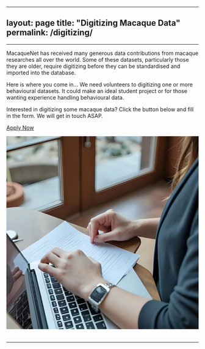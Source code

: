 ---
layout: page
title: "Digitizing Macaque Data"
permalink: /digitizing/
  ---
  ***
  
MacaqueNet has received many generous data contributions from macaque researches all over the world. 
Some of these datasets, particularly those they are older, require digitizing before they can be standardised and imported into the database. 

Here is where you come in... We need volunteers to digitizing one or more behavioural datasets. It could make an ideal student project or for those wanting experience handling behavioural data.

Interested in digitizing some macaque data? Click the button below and fill in the form. We will get in touch ASAP.

<ul class="actions" style="display: flex; list-style: none; padding: 0; gap: 10px;">
  <li><a href="" target="_blank" class="button big">Apply Now</a></li> 
  </ul>

<div style="text-align:center"><img class="image" src="/assets/images/dataentry.PNG"/></div><br/>
  
  ***
  

  